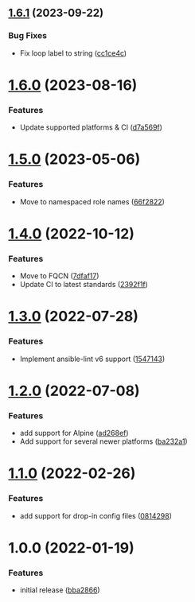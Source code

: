 ## [1.6.1](https://github.com/de-it-krachten/ansible-role-unbound/compare/v1.6.0...v1.6.1) (2023-09-22)


### Bug Fixes

* Fix loop label to string ([cc1ce4c](https://github.com/de-it-krachten/ansible-role-unbound/commit/cc1ce4c2a9f6540c0b2c73e8ce28629ff2caa14e))

# [1.6.0](https://github.com/de-it-krachten/ansible-role-unbound/compare/v1.5.0...v1.6.0) (2023-08-16)


### Features

* Update supported platforms & CI ([d7a569f](https://github.com/de-it-krachten/ansible-role-unbound/commit/d7a569f121ac92c8530987064bc0489c6ce90ed6))

# [1.5.0](https://github.com/de-it-krachten/ansible-role-unbound/compare/v1.4.0...v1.5.0) (2023-05-06)


### Features

* Move to namespaced role names ([66f2822](https://github.com/de-it-krachten/ansible-role-unbound/commit/66f2822fdf73970771191e781cdf4033c727a309))

# [1.4.0](https://github.com/de-it-krachten/ansible-role-unbound/compare/v1.3.0...v1.4.0) (2022-10-12)


### Features

* Move to FQCN ([7dfaf17](https://github.com/de-it-krachten/ansible-role-unbound/commit/7dfaf17aee68d22db520be4810ee868711adf140))
* Update CI to latest standards ([2392f1f](https://github.com/de-it-krachten/ansible-role-unbound/commit/2392f1f2bef1ac1bd1bd91067098e870c129f495))

# [1.3.0](https://github.com/de-it-krachten/ansible-role-unbound/compare/v1.2.0...v1.3.0) (2022-07-28)


### Features

* Implement ansible-lint v6 support ([1547143](https://github.com/de-it-krachten/ansible-role-unbound/commit/154714342f5bb03c90c8b6ca729e985bbf61b4ff))

# [1.2.0](https://github.com/de-it-krachten/ansible-role-unbound/compare/v1.1.0...v1.2.0) (2022-07-08)


### Features

* add support for Alpine ([ad268ef](https://github.com/de-it-krachten/ansible-role-unbound/commit/ad268ef15c655a3110c439f3e4119afb8361bdb1))
* Add support for several newer platforms ([ba232a1](https://github.com/de-it-krachten/ansible-role-unbound/commit/ba232a13bb9612d6baae0ef904778610761da5eb))

# [1.1.0](https://github.com/de-it-krachten/ansible-role-unbound/compare/v1.0.0...v1.1.0) (2022-02-26)


### Features

* add support for drop-in config files ([0814298](https://github.com/de-it-krachten/ansible-role-unbound/commit/0814298bf36996b2b2973ca3bbd49c2ec8fed8ce))

# 1.0.0 (2022-01-19)


### Features

* initial release ([bba2866](https://github.com/de-it-krachten/ansible-role-unbound/commit/bba28661d1caf7849e929fe01ac335b31a46b46b))
